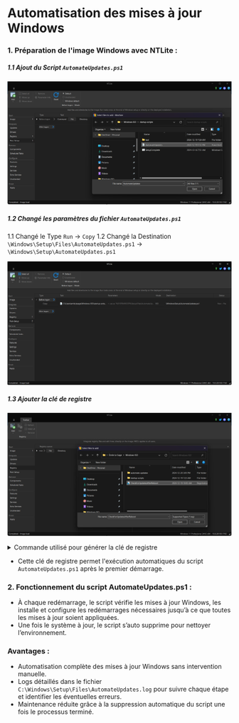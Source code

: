 # Automatisation des mises à jour Windows

### 1. Préparation de l'image Windows avec NTLite :

##### 1.1 Ajout du Script `AutomateUpdates.ps1`

![ChoseAutomateUpdatesFile.png](ChoseAutomateUpdatesFile.png)


##### 1.2 Changé les paramètres du fichier `AutomateUpdates.ps1`

1.1 Changé le Type `Run` → `Copy`
1.2 Changé la Destination `\Windows\Setup\Files\AutomateUpdates.ps1` → `\Windows\Setup\AutomateUpdates.ps1`

![ChangeParameters.png](ChangeParameters.png)


##### 1.3 Ajouter la clé de registre

![ChoseRegFile.png](ChoseRegFile.png)


<details id="bkmrk-commande-utilis%C3%A9-pou"><summary>Commande utilisé pour générer la clé de registre</summary>

Set-ItemProperty -Path "HKLM:\\Software\\Microsoft\\Windows\\CurrentVersion\\RunOnce" -Name "CheckForUpdatesAfterReboot" -Value "Powershell.exe -ExecutionPolicy Bypass -File C:\\Windows\\Setup\\AutomateUpdates.ps1"
</details>

- Cette clé de registre permet l'exécution automatiques du script `AutomateUpdates.ps1` après le premier démarrage.

### 2. Fonctionnement du script AutomateUpdates.ps1 :

- À chaque redémarrage, le script vérifie les mises à jour Windows, les installe et configure les redémarrages nécessaires jusqu’à ce que toutes les mises à jour soient appliquées.
- Une fois le système à jour, le script s’auto supprime pour nettoyer l’environnement.

### Avantages :

- Automatisation complète des mises à jour Windows sans intervention manuelle.
- Logs détaillés dans le fichier `C:\Windows\Setup\Files\AutomateUpdates.log` pour suivre chaque étape et identifier les éventuelles erreurs.
- Maintenance réduite grâce à la suppression automatique du script une fois le processus terminé.
